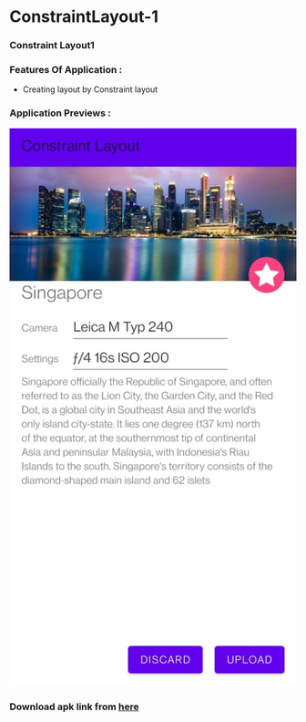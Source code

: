 # ConstraintLayout-1
### Constraint Layout1

### Features Of Application :

-  Creating layout by Constraint layout  


### Application Previews :

![1.jpeg](https://github.com/priyal-gopawat/Storage/blob/main/Constraint%20Layout1/1.jpeg)



### Download apk link from [here](https://github.com/priyal-gopawat/ConstraintLayout-1/releases/download/1.0/app-debug.apk)
